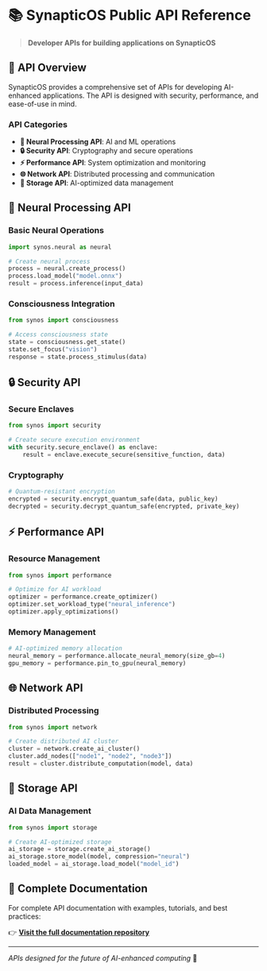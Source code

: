 # 📚 SynapticOS Public API Reference

> **Developer APIs for building applications on SynapticOS**

## 🎯 **API Overview**

SynapticOS provides a comprehensive set of APIs for developing AI-enhanced applications. The API is designed with security, performance, and ease-of-use in mind.

### **API Categories**
- **🧠 Neural Processing API**: AI and ML operations
- **🔒 Security API**: Cryptography and secure operations
- **⚡ Performance API**: System optimization and monitoring
- **🌐 Network API**: Distributed processing and communication
- **💾 Storage API**: AI-optimized data management

## 🧠 **Neural Processing API**

### **Basic Neural Operations**
```python
import synos.neural as neural

# Create neural process
process = neural.create_process()
process.load_model("model.onnx")
result = process.inference(input_data)
```

### **Consciousness Integration**
```python
from synos import consciousness

# Access consciousness state
state = consciousness.get_state()
state.set_focus("vision")
response = state.process_stimulus(data)
```

## 🔒 **Security API**

### **Secure Enclaves**
```python
from synos import security

# Create secure execution environment
with security.secure_enclave() as enclave:
    result = enclave.execute_secure(sensitive_function, data)
```

### **Cryptography**
```python
# Quantum-resistant encryption
encrypted = security.encrypt_quantum_safe(data, public_key)
decrypted = security.decrypt_quantum_safe(encrypted, private_key)
```

## ⚡ **Performance API**

### **Resource Management**
```python
from synos import performance

# Optimize for AI workload
optimizer = performance.create_optimizer()
optimizer.set_workload_type("neural_inference")
optimizer.apply_optimizations()
```

### **Memory Management**
```python
# AI-optimized memory allocation
neural_memory = performance.allocate_neural_memory(size_gb=4)
gpu_memory = performance.pin_to_gpu(neural_memory)
```

## 🌐 **Network API**

### **Distributed Processing**
```python
from synos import network

# Create distributed AI cluster
cluster = network.create_ai_cluster()
cluster.add_nodes(["node1", "node2", "node3"])
result = cluster.distribute_computation(model, data)
```

## 💾 **Storage API**

### **AI Data Management**
```python
from synos import storage

# Create AI-optimized storage
ai_storage = storage.create_ai_storage()
ai_storage.store_model(model, compression="neural")
loaded_model = ai_storage.load_model("model_id")
```

## 📖 **Complete Documentation**

For complete API documentation with examples, tutorials, and best practices:

👉 **[Visit the full documentation repository](https://github.com/TLimoges33/SynapticOS-Docs)**

---

*APIs designed for the future of AI-enhanced computing* 🚀
